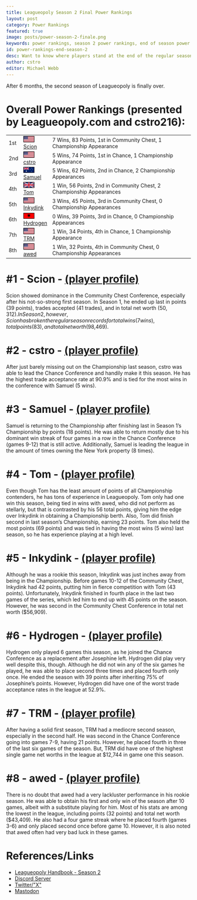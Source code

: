 ```yaml
---
title: Leagueopoly Season 2 Final Power Rankings
layout: post
category: Power Rankings
featured: true
image: posts/power-season-2-finale.png
keywords: power rankings, season 2 power rankings, end of season power rankings
id: power-rankings-end-season-2
desc: Want to know where players stand at the end of the regular season? Check out these power rankings, presented by Leagueopoly.com and cstro.
author: cstro
editor: Michael Webb
---
```


After 6 months, the second season of Leagueopoly is finally over. 

# Overall Power Rankings (presented by Leagueopoly.com and cstro216):
<table width="100%" class="mb-3">		
    <tr>
        <td class="font-bold">
            1st
        </td>
        <td class="font-bold flex items-center space-x-1">
            <div>
                <img src="/img/flags/flag_us.png" width="28" style="border: 1px solid black;" /> 
            </div>
            <div>
                <a class="text-white underline" href="/players/scion">Scion</a>
            </div>
        </td>
        <td class="font-bold">
            7 Wins, 83 Points, 1st in Community Chest, 1 Championship Appearance
        </td>
    </tr>
    <tr>
        <td class="">
            2nd
        </td>
        <td class="flex items-center space-x-1">
            <div>
                <img src="/img/flags/flag_us.png" width="28" style="border: 1px solid black;" /> 
            </div>
            <div>
                <a class="text-white underline" href="/players/cstro">cstro</a>
            </div>
        </td>
        <td class="">
            5 Wins, 74 Points, 1st in Chance, 1 Championship Appearance
        </td>
    </tr>
    <tr>
        <td class="">
            3rd
        </td>
        <td class="flex items-center space-x-1">
            <div>
                <img src="/img/flags/flag_au.png" width="28" style="border: 1px solid black;" /> 
            </div>
            <div>
                <a class="text-white underline" href="/players/samuel">Samuel</a>
            </div>
        </td>
        <td class="">
            5 Wins, 62 Points, 2nd in Chance, 2 Championship Appearances
        </td>
    </tr>
    <tr>
        <td class="">
            4th
        </td>
        <td class="flex items-center space-x-1">
            <div>
                <img src="/img/flags/flag_uk.png" width="28" style="border: 1px solid black;" /> 
            </div>
            <div>
                <a class="text-white underline" href="/players/tom">Tom</a>
            </div>
        </td>
        <td class="">
           1 Win, 56 Points, 2nd in Community Chest, 2 Championship Appearances
        </td>
    </tr>
    <tr>
        <td class="">
            5th
        </td>
        <td class="flex items-center space-x-1">
            <div>
                <img src="/img/flags/flag_us.png" width="28" style="border: 1px solid black;" /> 
            </div>
            <div>
                <a class="text-white underline" href="/players/inkydink">Inkydink</a>
            </div>
        </td>
        <td class="">
           3 Wins, 45 Points, 3rd in Community Chest, 0 Championship Appearances
        </td>
    </tr>
    <tr>
        <td class="">
            6th
        </td>
        <td class="flex items-center space-x-1">
            <div>
                <img src="/img/flags/flag_al.png" width="28" style="border: 1px solid black;" /> 
            </div>
            <div>
                <a class="text-white underline" href="/players/hydrogen">Hydrogen</a>
            </div>
        </td>
        <td class="">
           0 Wins, 39 Points, 3rd in Chance, 0 Championship Appearances
        </td>
    </tr>
    <tr>
        <td class="">
            7th
        </td>
        <td class="flex items-center space-x-1">
            <div>
                <img src="/img/flags/flag_us.png" width="28" style="border: 1px solid black;" /> 
            </div>
            <div>
                <a class="text-white underline" href="/players/trm">TRM</a>
            </div>
        </td>
        <td class="">
           1 Win, 34 Points, 4th in Chance, 1 Championship Appearance
        </td>
    </tr>
    <tr>
        <td class="">
            8th
        </td>
        <td class="flex items-center space-x-1">
            <div>
                <img src="/img/flags/flag_us.png" width="28" style="border: 1px solid black;" /> 
            </div>
            <div>
                <a class="text-white underline" href="/players/awed">awed</a>
            </div>
        </td>
        <td class="">
           1 Win, 32 Points, 4th in Community Chest, 0 Championship Appearances
        </td>
    </tr>
</table>

# #1 - Scion - <a href="/players/scion">(player profile)</a>
Scion showed dominance in the Community Chest Conference, especially after his not-so-strong first season. In Season 1, he ended up last in points (39 points), trades accepted (41 trades), and in total net worth ($50,312). In Season 2, however, Scion has broken the regular season records for total wins (7 wins), total points (83), and total net worth ($98,469).

# #2 - cstro - <a href="/players/cstro">(player profile)</a>
After just barely missing out on the Championship last season, cstro was able to lead the Chance Conference and handily make it this season. He has the highest trade acceptance rate at 90.9% and is tied for the most wins in the conference with Samuel (5 wins).

# #3 - Samuel - <a href="/players/samuel">(player profile)</a>
Samuel is returning to the Championship after finishing last in Season 1’s Championship by points (18 points). He was able to return mostly due to his dominant win streak of four games in a row in the Chance Conference (games 9-12) that is still active. Additionally, Samuel is leading the league in the amount of times owning the New York property (8 times).

# #4 - Tom - <a href="/players/tom">(player profile)</a>
Even though Tom has the least amount of points of all Championship contenders, he has tons of experience in Leagueopoly. Tom only had one win this season, being tied in wins with awed, who did not perform as stellarly, but that is contrasted by his 56 total points, giving him the edge over Inkydink in obtaining a Championship berth. Also, Tom did finish second in last season’s Championship, earning 23 points. Tom also held the most points (69 points) and was tied in having the most wins (5 wins) last season, so he has experience playing at a high level.

# #5 - Inkydink - <a href="/players/inkydink">(player profile)</a>
Although he was a rookie this season, Inkydink was just inches away from being in the Championship. Before games 10-12 of the Community Chest, Inkydink had 42 points, putting him in fierce competition with Tom (43 points). Unfortunately, Inkydink finished in fourth place in the last two games of the series, which led him to end up with 45 points on the season. However, he was second in the Community Chest Conference in total net worth ($56,909).

# #6 - Hydrogen - <a href="/players/hydrogen">(player profile)</a>
Hydrogen only played 6 games this season, as he joined the Chance Conference as a replacement after Josephine left. Hydrogen did play very well despite this, though. Although he did not win any of the six games he played, he was able to place second three times and placed fourth only once. He ended the season with 39 points after inheriting 75% of Josephine’s points. However, Hydrogen did have one of the worst trade acceptance rates in the league at 52.9%.

# #7 - TRM - <a href="/players/trm">(player profile)</a>
After having a solid first season, TRM had a mediocre second season, especially in the second half. He was second in the Chance Conference going into games 7-9, having 21 points. However, he placed fourth in three of the last six games of the season. But, TRM did have one of the highest single game net worths in the league at $12,744 in game one this season.

# #8 - awed - <a href="/players/awed">(player profile)</a>
There is no doubt that awed had a very lackluster performance in his rookie season. He was able to obtain his first and only win of the season after 10 games, albeit with a substitute playing for him. Most of his stats are among the lowest in the league, including points (32 points) and total net worth ($43,409). He also had a four game streak where he placed fourth (games 3-6) and only placed second once before game 10. However, it is also noted that awed often had very bad luck in these games.


# References/Links
- [Leagueopoly Handbook - Season 2](https://docs.google.com/document/d/1i7jF88yNu2AcxKogm39uCA1eF3qLij6mPUU2RDwps6g/edit?usp=sharing)
- [Discord Server](https://discord.gg/dxyWmev9k5)
- [Twitter/"X"](https://twitter.com/Leagueopoly)
- [Mastodon](https://wetdry.world/@leagueopoly)